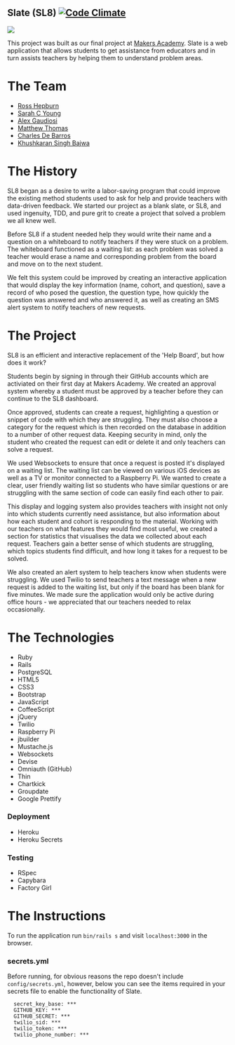 Slate (SL8) [![Code Climate](https://codeclimate.com/github/slateapp/slate.png)](https://codeclimate.com/github/slateapp/slate)
---
![](screenshot.png?raw=true)

This project was built as our final project at [Makers
Academy](http://www.makersacademy.com). Slate is a web
application that allows students to get assistance from
educators and in turn assists teachers by helping them
to understand problem areas.

# The Team
* [Ross Hepburn](https://github.com/RossHepburn)
* [Sarah C Young](https://github.com/sarahseewhy)
* [Alex Gaudiosi](https://github.com/alexgaudiosi)
* [Matthew Thomas](https://github.com/Lycanstrife)
* [Charles De Barros](https://github.com/Charliebr73)
* [Khushkaran Singh Bajwa](https://github.com/khushkaran)

# The History
SL8 began as a desire to write a labor-saving program that could improve the existing method students used to ask for help and provide teachers with data-driven feedback. We started our project as a blank slate, or SL8, and used ingenuity, TDD, and pure grit to create a project that solved a problem we all knew well. 

Before SL8 if a student needed help they would write their name and a question on a whiteboard to notify teachers if they were stuck on a problem. The whiteboard functioned as a waiting list: as each problem was solved a teacher would erase a name and corresponding problem from the board and move on to the next student. 

We felt this system could be improved by creating an interactive application that would display the key information (name, cohort, and question), save a record of who posed the question, the question type, how quickly the question was answered and who answered it, as well as creating an SMS alert system to notify teachers of new requests.

# The Project
SL8 is an efficient and interactive replacement of the 'Help Board', but how does it work? 

Students begin by signing in through their GitHub accounts which are activiated on their first day at Makers Academy. We created an approval system whereby a student must be approved by a teacher before they can continue to the SL8 dashboard. 

Once approved, students can create a request, highlighting a question or snippet of code with which they are struggling. They must also choose a category for the request which is then recorded on the database in addition to a number of other request data. Keeping security in mind, only the student who created the request can edit or delete it and only teachers can solve a request. 

We used Websockets to ensure that once a request is posted it's displayed on a waiting list. The waiting list can be viewed on various iOS devices as well as a TV or monitor connected to a Raspberry Pi. We wanted to create a clear, user friendly waiting list so  students who have similar questions or are struggling with the same section of code can easily find each other to pair.

This display and logging system also provides teachers with insight not only into which students currently need assistance, but also information about how each student and cohort is responding to the material. Working with our teachers on what features they would find most useful, we created a section for statistics that visualises the data we collected about each request. Teachers gain a better sense of which students are struggling, which topics students find difficult, and how long it takes for a request to be solved.

We also created an alert system to help teachers know when students were struggling. We used Twilio to send teachers a text message when a new request is added to the waiting list, but only if the board has been blank for five minutes. We made sure the application would only be active during office hours - we appreciated that our teachers needed to relax occasionally.

# The Technologies
* Ruby
* Rails
* PostgreSQL
* HTML5
* CSS3
* Bootstrap
* JavaScript
* CoffeeScript
* jQuery
* Twilio
* Raspberry Pi
* jbuilder
* Mustache.js
* Websockets
* Devise
* Omniauth (GitHub)
* Thin
* Chartkick
* Groupdate
* Google Prettify

### Deployment
* Heroku
* Heroku Secrets

### Testing
* RSpec
* Capybara
* Factory Girl


# The Instructions
To run the application run `bin/rails s` and visit
`localhost:3000` in the browser.

### secrets.yml
Before running, for obvious reasons the repo doesn't include
`config/secrets.yml`, however, below you can see the items required
in your secrets file to enable the functionality of Slate.
```
  secret_key_base: ***
  GITHUB_KEY: ***
  GITHUB_SECRET: ***
  twilio_sid: ***
  twilio_token: ***
  twilio_phone_number: ***
```
